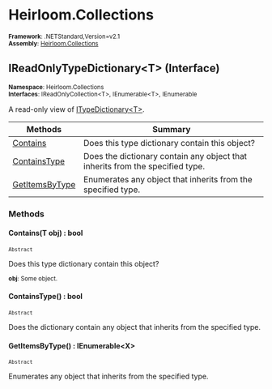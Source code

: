 # Heirloom.Collections

<small>**Framework**: .NETStandard,Version=v2.1</small>  
<small>**Assembly**: [Heirloom.Collections](../Heirloom.Collections/Heirloom.Collections.md)</small>  

## IReadOnlyTypeDictionary\<T> (Interface)
<small>**Namespace**: Heirloom.Collections</sub></small>  
<small>**Interfaces**: IReadOnlyCollection\<T>, IEnumerable\<T>, IEnumerable</small>  

A read-only view of [ITypeDictionary\<T>](Heirloom.Collections.ITypeDictionary[T].md).

| Methods                           | Summary                                                                       |
|-----------------------------------|-------------------------------------------------------------------------------|
| [Contains](#CONFC14FF81)          | Does this type dictionary contain this object?                                |
| [ContainsType<X>](#CON93D1CDF6)   | Does the dictionary contain any object that inherits from the specified type. |
| [GetItemsByType<X>](#GETBA3442D3) | Enumerates any object that inherits from the specified type.                  |

### Methods

#### <a name="CONFC14FF81"></a>Contains(T obj) : bool
<small>`Abstract`</small>

Does this type dictionary contain this object?

<small>**obj**: <param name="obj">Some object.</param></small>  

#### <a name="CON93D1CDF6"></a>ContainsType<X>() : bool
<small>`Abstract`</small>

Does the dictionary contain any object that inherits from the specified type.

#### <a name="GETBA3442D3"></a>GetItemsByType<X>() : IEnumerable\<X>
<small>`Abstract`</small>

Enumerates any object that inherits from the specified type.

